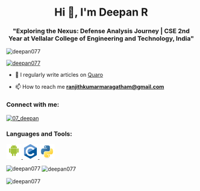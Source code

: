 <h1 align="center">Hi 👋, I'm Deepan R</h1>
<h3 align="center">"Exploring the Nexus: Defense Analysis Journey | CSE 2nd Year at Vellalar College of Engineering and Technology, India"</h3>

<p align="left"> <img src="https://komarev.com/ghpvc/?username=deepan077&label=Profile%20views&color=0e75b6&style=flat" alt="deepan077" /> </p>

<p align="left"> <a href="https://github.com/ryo-ma/github-profile-trophy"><img src="https://github-profile-trophy.vercel.app/?username=deepan077" alt="deepan077" /></a> </p>

- 📝 I regularly write articles on [Quaro](Quaro)

- 📫 How to reach me **ranjithkumarmaragatham@gmail.com**

<h3 align="left">Connect with me:</h3>
<p align="left">
<a href="https://instagram.com/07_deepan" target="blank"><img align="center" src="https://raw.githubusercontent.com/rahuldkjain/github-profile-readme-generator/master/src/images/icons/Social/instagram.svg" alt="07_deepan" height="30" width="40" /></a>
</p>

<h3 align="left">Languages and Tools:</h3>
<p align="left"> <a href="https://developer.android.com" target="_blank" rel="noreferrer"> <img src="https://raw.githubusercontent.com/devicons/devicon/master/icons/android/android-original-wordmark.svg" alt="android" width="40" height="40"/> </a> <a href="https://www.cprogramming.com/" target="_blank" rel="noreferrer"> <img src="https://raw.githubusercontent.com/devicons/devicon/master/icons/c/c-original.svg" alt="c" width="40" height="40"/> </a> <a href="https://www.python.org" target="_blank" rel="noreferrer"> <img src="https://raw.githubusercontent.com/devicons/devicon/master/icons/python/python-original.svg" alt="python" width="40" height="40"/> </a> </p>

<p><img align="left" src="https://github-readme-stats.vercel.app/api/top-langs?username=deepan077&show_icons=true&locale=en&layout=compact" alt="deepan077" /></p>

<p>&nbsp;<img align="center" src="https://github-readme-stats.vercel.app/api?username=deepan077&show_icons=true&locale=en" alt="deepan077" /></p>

<p><img align="center" src="https://github-readme-streak-stats.herokuapp.com/?user=deepan077&" alt="deepan077" /></p>
